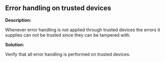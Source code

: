 
Error handling on trusted devices
-------

**Description:**

Whenever error handling is not applied through trusted devices the errors it supplies can 
not be trusted since they can be tampered with.


**Solution:**

Verify that all error handling is performed on trusted devices.
	
